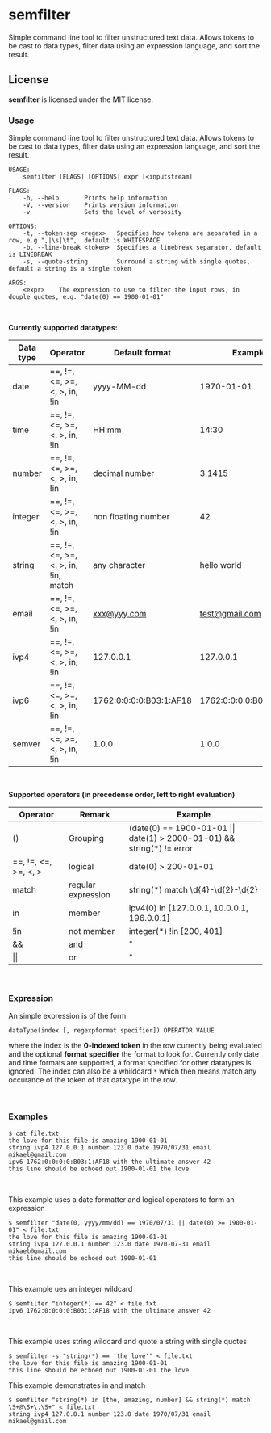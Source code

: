 semfilter
================
Simple command line tool to filter unstructured text data. Allows tokens to be cast to data types, filter data using an expression language, and sort the result.

## License
**semfilter** is licensed under the MIT license.

### Usage
Simple command line tool to filter unstructured text data. Allows tokens to be cast to data types, filter data using an expression language, and sort the result.

    USAGE:
        semfilter [FLAGS] [OPTIONS] expr [<inputstream]

    FLAGS:
        -h, --help       Prints help information
        -V, --version    Prints version information
        -v               Sets the level of verbosity

    OPTIONS:
        -t, --token-sep <regex>   Specifies how tokens are separated in a row, e.g ",|\s|\t",  default is WHITESPACE        
        -b, --line-break <token>  Specifies a linebreak separator, default is LINEBREAK
        -s, --quote-string        Surround a string with single quotes, default a string is a single token

    ARGS:
        <expr>    The expression to use to filter the input rows, in douple quotes, e.g. "date(0) == 1900-01-01"
<br>

**Currently supported datatypes:**

| Data type | Operator                             | Default format          | Example                 |
|-----------| -------------------------------------|-------------------------|-------------------------|
| date      | ==, !=, <=, >=, <, >, in, !in        | yyyy-MM-dd              | 1970-01-01              |
| time      | ==, !=, <=, >=, <, >, in, !in        | HH:mm                   | 14:30                   |
| number    | ==, !=, <=, >=, <, >, in, !in        | decimal number          | 3.1415                  |
| integer   | ==, !=, <=, >=, <, >, in, !in        | non floating number     | 42                      |
| string    | ==, !=, <=, >=, <, >, in, !in, match | any character           | hello world             |
| email     | ==, !=, <=, >=, <, >, in, !in        | xxx@yyy.com             | test@gmail.com          |
| ivp4      | ==, !=, <=, >=, <, >, in, !in        | 127.0.0.1               | 127.0.0.1               |
| ivp6      | ==, !=, <=, >=, <, >, in, !in        | 1762:0:0:0:0:B03:1:AF18 | 1762:0:0:0:0:B03:1:AF18 |
| semver    | ==, !=, <=, >=, <, >, in, !in        | 1.0.0                   | 1.0.0                   |


<br>

**Supported operators (in precedense order, left to right evaluation)**

| Operator              | Remark             | Example                                                                 |
|-----------------------|--------------------|-------------------------------------------------------------------------|
| ()                    | Grouping           | (date(0) == 1900-01-01 \|\| date(1) > 2000-01-01) && string(*) != error |
| ==, !=, <=, >=, <, >  | logical            | date(0) > 200-01-01                                                     |
| match                 | regular expression | string(*) match \d{4}-\d{2}-\d{2}                                       |
| in                    | member             | ipv4(0) in [127.0.0.1, 10.0.0.1, 196.0.0.1]                             |
| !in                   | not member         | integer(*) !in [200, 401]                                               |
| &&                    | and                | "                                                                       |
| \|\|                  | or                 | "                                                                       |

<br>


### Expression

An simple expression is of the form:

`dataType(index [, regexpformat specifier]) OPERATOR VALUE`

where the index is the **0-indexed token** in the row currently being evaluated and the optional **format specifier** the format to look for. Currently only date and time formats are supported, a format specified for other datatypes is ignored. The index can also be a whildcard `*` which then means match any occurance of the token of that datatype in the row. 


<br>

### Examples
```
$ cat file.txt
the love for this file is amazing 1900-01-01
string ivp4 127.0.0.1 number 123.0 date 1970/07/31 email mikael@gmail.com
ipv6 1762:0:0:0:0:B03:1:AF18 with the ultimate answer 42
this line should be echoed out 1900-01-01 the love
```

<br>

This example uses a date formatter and logical operators to form an expression
```
$ semfilter "date(0, yyyy/mm/dd) == 1970/07/31 || date(0) >= 1900-01-01" < file.txt
the love for this file is amazing 1900-01-01
string ivp4 127.0.0.1 number 123.0 date 1970-07-31 email mikael@gmail.com
this line should be echoed out 1900-01-01
```
<br>

This example ues an integer wildcard
```
$ semfilter "integer(*) == 42" < file.txt
ipv6 1762:0:0:0:0:B03:1:AF18 with the ultimate answer 42
```
<br>

This example uses string wildcard and quote a string with single quotes
```
$ semfilter -s "string(*) == 'the love'" < file.txt
the love for this file is amazing 1900-01-01
this line should be echoed out 1900-01-01 the love
```

This example demonstrates in and match 
```
$ semfilter "string(*) in [the, amazing, number] && string(*) match \S+@\S+\.\S+" < file.txt
string ivp4 127.0.0.1 number 123.0 date 1970/07/31 email mikael@gmail.com
```
